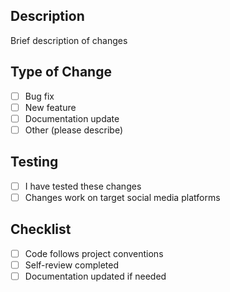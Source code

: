 ## Description
Brief description of changes

## Type of Change
- [ ] Bug fix
- [ ] New feature
- [ ] Documentation update
- [ ] Other (please describe)

## Testing
- [ ] I have tested these changes
- [ ] Changes work on target social media platforms

## Checklist
- [ ] Code follows project conventions
- [ ] Self-review completed
- [ ] Documentation updated if needed